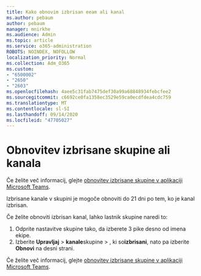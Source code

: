 ```yaml
---
title: Kako obnovim izbrisan eeam ali kanal
ms.author: pebaum
author: pebaum
manager: mnirkhe
ms.audience: Admin
ms.topic: article
ms.service: o365-administration
ROBOTS: NOINDEX, NOFOLLOW
localization_priority: Normal
ms.collection: Adm_O365
ms.custom:
- "6500002"
- "2650"
- "2603"
ms.openlocfilehash: 4aee5c31fab7475def30a99a68848934febcfee2
ms.sourcegitcommit: c6692ce0fa1358ec3529e59ca0ecdfdea4cdc759
ms.translationtype: MT
ms.contentlocale: sl-SI
ms.lasthandoff: 09/14/2020
ms.locfileid: "47705027"
---
```

# <a name="how-to-restore-a-deleted-team-or-channel"></a>Obnovitev izbrisane skupine ali kanala

Če želite več informacij, glejte [obnovitev izbrisane skupine v aplikaciji Microsoft Teams](https://blogs.technet.microsoft.com/skypehybridguy/2017/07/23/restoring-a-deleted-team-in-microsoft-teams).

Izbrisane kanale v skupini je mogoče obnoviti do 21 dni po tem, ko je kanal izbrisan.

Če želite obnoviti izbrisan kanal, lahko lastnik skupine naredi to:

1. Odprite nastavitve skupine tako, da izberete 3 pike desno od imena ekipe.
2. Izberite **Upravljaj**  >  **kanale**skupine  >  , ki so**izbrisani**, nato pa izberite **Obnovi** na desni strani.

Če želite več informacij, glejte [obnovitev izbrisane skupine v aplikaciji Microsoft Teams](https://blogs.technet.microsoft.com/skypehybridguy/2017/07/23/restoring-a-deleted-team-in-microsoft-teams).